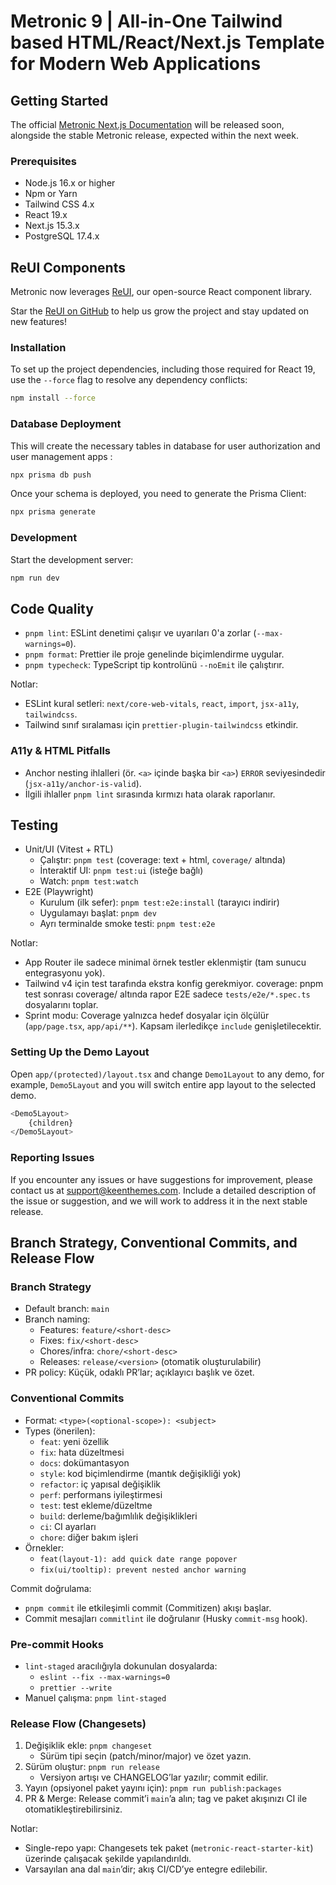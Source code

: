 ﻿# Metronic 9 | All-in-One Tailwind based HTML/React/Next.js Template for Modern Web Applications

## Getting Started

The official [Metronic Next.js Documentation](https://docs.keenthemes.com/metronic-nextjs) will be released soon,
alongside the stable Metronic release, expected within the next week.

### Prerequisites

- Node.js 16.x or higher
- Npm or Yarn
- Tailwind CSS 4.x
- React 19.x
- Next.js 15.3.x
- PostgreSQL 17.4.x

## ReUI Components

Metronic now leverages [ReUI](https://reui.io), our open-source React component library.

Star the [ReUI on GitHub](https://github.com/keenthemes/reui) to help us grow the project and stay updated on new features!

### Installation

To set up the project dependencies, including those required for React 19, use the `--force` flag to resolve any dependency conflicts:

```bash
npm install --force
```

### Database Deployment

This will create the necessary tables in database for user authorization and user management apps :

```bash
npx prisma db push
```

Once your schema is deployed, you need to generate the Prisma Client:

```bash
npx prisma generate
```

### Development

Start the development server:

```bash
npm run dev
```

## Code Quality

- `pnpm lint`: ESLint denetimi çalışır ve uyarıları 0'a zorlar (`--max-warnings=0`).
- `pnpm format`: Prettier ile proje genelinde biçimlendirme uygular.
- `pnpm typecheck`: TypeScript tip kontrolünü `--noEmit` ile çalıştırır.

Notlar:

- ESLint kural setleri: `next/core-web-vitals`, `react`, `import`, `jsx-a11y`, `tailwindcss`.
- Tailwind sınıf sıralaması için `prettier-plugin-tailwindcss` etkindir.

### A11y & HTML Pitfalls

- Anchor nesting ihlalleri (ör. `<a>` içinde başka bir `<a>`) `ERROR` seviyesindedir (`jsx-a11y/anchor-is-valid`).
- İlgili ihlaller `pnpm lint` sırasında kırmızı hata olarak raporlanır.

## Testing

- Unit/UI (Vitest + RTL)
  - Çalıştır: `pnpm test` (coverage: text + html, `coverage/` altında)
  - İnteraktif UI: `pnpm test:ui` (isteğe bağlı)
  - Watch: `pnpm test:watch`
- E2E (Playwright)
  - Kurulum (ilk sefer): `pnpm test:e2e:install` (tarayıcı indirir)
  - Uygulamayı başlat: `pnpm dev`
  - Ayrı terminalde smoke testi: `pnpm test:e2e`

Notlar:

- App Router ile sadece minimal örnek testler eklenmiştir (tam sunucu entegrasyonu yok).
- Tailwind v4 için test tarafında ekstra konfig gerekmiyor.
  coverage: pnpm test sonrası coverage/ altında rapor
  E2E sadece `tests/e2e/*.spec.ts` dosyalarını toplar.
- Sprint modu: Coverage yalnızca hedef dosyalar için ölçülür (`app/page.tsx`, `app/api/**`). Kapsam ilerledikçe `include` genişletilecektir.

### Setting Up the Demo Layout

Open `app/(protected)/layout.tsx` and change `Demo1Layout` to any demo, for example, `Demo5Layout` and you will switch entire app layout to the selected demo.

```bash
<Demo5Layout>
	{children}
</Demo5Layout>
```

### Reporting Issues

If you encounter any issues or have suggestions for improvement, please contact us at [support@keenthemes.com](mailto:support@keenthemes.com).
Include a detailed description of the issue or suggestion, and we will work to address it in the next stable release.

## Branch Strategy, Conventional Commits, and Release Flow

### Branch Strategy

- Default branch: `main`
- Branch naming:
  - Features: `feature/<short-desc>`
  - Fixes: `fix/<short-desc>`
  - Chores/infra: `chore/<short-desc>`
  - Releases: `release/<version>` (otomatik oluşturulabilir)
- PR policy: Küçük, odaklı PR’lar; açıklayıcı başlık ve özet.

### Conventional Commits

- Format: `<type>(<optional-scope>): <subject>`
- Types (önerilen):
  - `feat`: yeni özellik
  - `fix`: hata düzeltmesi
  - `docs`: dokümantasyon
  - `style`: kod biçimlendirme (mantık değişikliği yok)
  - `refactor`: iç yapısal değişiklik
  - `perf`: performans iyileştirmesi
  - `test`: test ekleme/düzeltme
  - `build`: derleme/bağımlılık değişiklikleri
  - `ci`: CI ayarları
  - `chore`: diğer bakım işleri
- Örnekler:
  - `feat(layout-1): add quick date range popover`
  - `fix(ui/tooltip): prevent nested anchor warning`

Commit doğrulama:

- `pnpm commit` ile etkileşimli commit (Commitizen) akışı başlar.
- Commit mesajları `commitlint` ile doğrulanır (Husky `commit-msg` hook).

### Pre-commit Hooks

- `lint-staged` aracılığıyla dokunulan dosyalarda:
  - `eslint --fix --max-warnings=0`
  - `prettier --write`
- Manuel çalışma: `pnpm lint-staged`

### Release Flow (Changesets)

1. Değişiklik ekle: `pnpm changeset`
   - Sürüm tipi seçin (patch/minor/major) ve özet yazın.
2. Sürüm oluştur: `pnpm run release`
   - Versiyon artışı ve CHANGELOG’lar yazılır; commit edilir.
3. Yayın (opsiyonel paket yayını için): `pnpm run publish:packages`
4. PR & Merge: Release commit’i `main`’a alın; tag ve paket akışınızı CI ile otomatikleştirebilirsiniz.

Notlar:

- Single-repo yapı: Changesets tek paket (`metronic-react-starter-kit`) üzerinde çalışacak şekilde yapılandırıldı.
- Varsayılan ana dal `main`’dir; akış CI/CD’ye entegre edilebilir.
